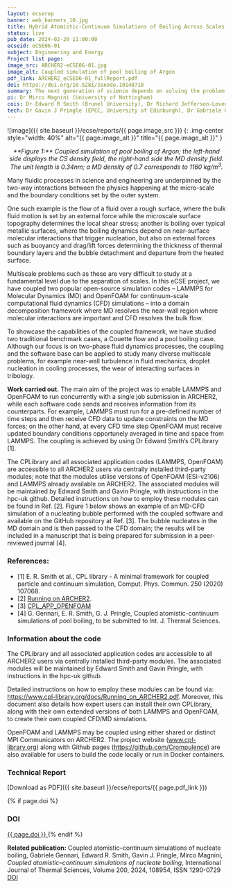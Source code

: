 ```yaml
---
layout: ecserep
banner: web_banners_10.jpg
title: Hybrid Atomistic-Continuum Simulations of Boiling Across Scales
status: live
pub_date: 2024-02-20 11:00:00
ecseid: eCSE06-01
subject: Engineering and Energy
Project list page:
image_src: ARCHER2-eCSE06-01.jpg
image_alt: Coupled simulation of pool boiling of Argon
pdf_link: ARCHER2_eCSE06-01_fullReport.pdf
doi: https://doi.org/10.5281/zenodo.10148718
summary: The next generation of science depends on solving the problem of linking simulations at different scales. In many physical processes, phenomena happening at the molecular scale determine the large-scale dynamics of the system. Boiling represents one such problem, where bubbles nucleating at the nanoscale depart from hot surfaces, owing to fluid dynamics forces originating from millimetre-scale flow structures. Unravelling the multiscale interplay of physical processes in boiling phenomena would enable more robust thermal design principles and optimisation of next-generation heat exchangers, for use in thermal management of components in renewable energy conversion systems, such as cooling of nuclear reactors and battery packs for electric vehicles. This project extended an existing coupling library (www.cpl-library.org) and optimised it for parallel computing, delivering a coupling platform for two popular open-source simulation toolboxes (LAMMPS for Molecular Dynamics and OpenFOAM for continuum-scale Computational Fluids Dynamics). Although this project focused on fluid mechanics multiscale coupling to simulate boiling from bubble nucleation to departure, the software platform enables easy extension to any other physics.
pi: Dr Mirco Magnini (University of Nottingham)
cois: Dr Edward R Smith (Brunel University), Dr Richard Jefferson-Loveday (King’s College London) 
tech: Dr Gavin J Pringle (EPCC, University of Edinburgh), Dr Gabriele Gennari (University of Nottingham) 
---
```




![image]({{ site.baseurl }}/ecse/reports/{{ page.image_src }})
{: .img-center style="width: 40%" alt="{{ page.image_alt }}" title="{{ page.image_alt }}" }

<p align="center"><i>**Figure 1:** Coupled simulation of pool boiling of Argon; the left-hand side displays the CS density field, the right-hand side the MD density field.  The unit length is 0.34nm; a MD density of 0.7 corresponds to 1160 kg/m<sup>3</sup>.</i></p>

Many fluidic processes in science and engineering are underpinned by the two-way interactions between the physics happening at the micro-scale and the boundary conditions set by the outer system. 

One such example is the flow of a fluid over a rough surface, where the bulk fluid motion is set by an external force while the microscale surface topography determines the local shear stress; another is boiling over typical metallic surfaces, where the boiling dynamics depend on near-surface molecular interactions that trigger nucleation, but also on external forces such as buoyancy and drag/lift forces determining the thickness of thermal boundary layers and the bubble detachment and departure from the heated surface. 

Multiscale problems such as these are very difficult to study at a fundamental level due to the separation of scales. In this eCSE project, we have coupled two popular open-source simulation codes – LAMMPS for Molecular Dynamics (MD) and OpenFOAM for continuum-scale computational fluid dynamics (CFD) simulations – into a domain decomposition framework where MD resolves the near-wall region where molecular interactions are important and CFD resolves the bulk flow. 

To showcase the capabilities of the coupled framework, we have studied two traditional benchmark cases, a Couette flow and a pool boiling case. Although our focus is on two-phase fluid dynamics processes, the coupling and the software base can be applied to study many diverse multiscale problems, for example near-wall turbulence in fluid mechanics, droplet nucleation in cooling processes, the wear of interacting surfaces in tribology. 

**Work carried out.** The main aim of the project was to enable LAMMPS and OpenFOAM to run concurrently with a single job submission in ARCHER2, while each software code sends and receives information from its counterparts. For example, LAMMPS must run for a pre-defined number of time steps and then receive CFD data to update constraints on the MD forces; on the other hand, at every CFD time step OpenFOAM must receive updated boundary conditions opportunely averaged in time and space from LAMMPS. The coupling is achieved by using Dr Edward Smith’s CPLibrary [1]. 

The CPLibrary and all associated application codes (LAMMPS, OpenFOAM) are accessible to all ARCHER2 users via centrally installed third-party modules; note that the modules utilise versions of OpenFOAM (ESI-v2106) and LAMMPS already available on ARCHER2. The associated modules will be maintained by Edward Smith and Gavin Pringle, with instructions in the hpc-uk github. Detailed instructions on how to employ these modules can be found in Ref. [2]. Figure 1 below shows an example of an MD-CFD simulation of a nucleating bubble performed with the coupled software and available on the GitHub repository at Ref. [3]. The bubble nucleates in the MD domain and is then passed to the CFD domain; the results will be included in a manuscript that is being prepared for submission in a peer-reviewed journal [4]. 

 

### References:
- [1] E. R. Smith et al., CPL library - A minimal framework for coupled particle and continuum simulation, Comput. Phys. Commun. 250 (2020) 107068. 
- [2] [Running on ARCHER2](https://www.cpl-library.org/docs/Running_on_ARCHER2.pdf).
- [3] [CPL_APP_OPENFOAM](https://github.com/Crompulence/CPL_APP_OPENFOAM/)
- [4] G. Gennari, E. R. Smith, G. J. Pringle, Coupled atomistic-continuum simulations of pool boiling, to be submitted to Int. J. Thermal Sciences.
 

### Information about the code
 
The CPLibrary and all associated application codes are accessible to all ARCHER2 users via centrally installed third-party modules. The associated modules will be maintained by Edward Smith and Gavin Pringle, with instructions in the hpc-uk github. 

Detailed instructions on how to employ these modules can be found via: https://www.cpl-library.org/docs/Running_on_ARCHER2.pdf. Moreover, this document also details how expert users can install their own CPLibrary, along with their own extended versions of both LAMMPS and OpenFOAM, to create their own coupled CFD/MD simulations.  

OpenFOAM and LAMMPS may be coupled using either shared or distinct MPI Communicators on ARCHER2. The project website (www.cpl-library.org) along with Github pages (https://github.com/Crompulence) are also available for users to build the code locally or run in Docker containers.



### Technical Report

[Download as PDF]({{ site.baseurl }}/ecse/reports/{{ page.pdf_link }}) 


{% if page.doi  %}
### DOI
  <a href="https://doi.org/{{ page.doi }}">
     {{ page.doi }}
  </a>
{% endif %}


**Related publication:** Coupled atomistic–continuum simulations of nucleate boiling, Gabriele Gennari, Edward R. Smith, Gavin J. Pringle, Mirco Magnini, *Coupled atomistic–continuum simulations of nucleate boiling*, International Journal of Thermal Sciences, Volume 200, 2024, 108954, ISSN 1290-0729
[DOI](https://doi.org/10.1016/j.ijthermalsci.2024.108954 )
